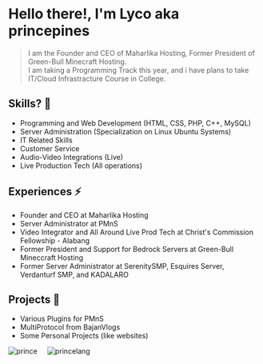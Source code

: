 # Hello there!, I'm Lyco aka princepines

> I am the Founder and CEO of Maharlika Hosting, Former President of Green-Bull Minecraft Hosting.<br>
I am taking a Programming Track this year, and i have plans to take IT/Cloud Infrastracture Course in College.

## Skills? 🤔
- Programming and Web Development (HTML, CSS, PHP, C++, MySQL)
- Server Administration (Specialization on Linux Ubuntu Systems)
- IT Related Skills
- Customer Service
- Audio-Video Integrations (Live)
- Live Production Tech (All operations)

## Experiences ⚡
- Founder and CEO at Maharlika Hosting
- Server Administrator at PMnS
- Video Integrator and All Around Live Prod Tech at Christ's Commission Fellowship - Alabang
- Former President and Support for Bedrock Servers at Green-Bull Mineccraft Hosting
- Former Server Administrator at SerenitySMP, Esquires Server, Verdanturf SMP, and KADALARO

## Projects :blue_book:
- Various Plugins for PMnS
- MultiProtocol from BajanVlogs
- Some Personal Projects (like websites)

![prince](https://github-readme-stats.vercel.app/api?username=Lycol50&show_icons=true)&nbsp;&nbsp;&nbsp;&nbsp;
![princelang](https://github-readme-stats.vercel.app/api/top-langs/?username=Lycol50&layout=compact)

<!--
**Lycol50/Lycol50** is a ✨ _special_ ✨ repository because its `README.md` (this file) appears on your GitHub profile.

Here are some ideas to get you started:

- 🔭 I’m currently working on ...
- 🌱 I’m currently learning ...
- 👯 I’m looking to collaborate on ...
- 🤔 I’m looking for help with ...
- 💬 Ask me about ...
- 📫 How to reach me: ...
- 😄 Pronouns: ...
- ⚡ Fun fact: ...
-->
